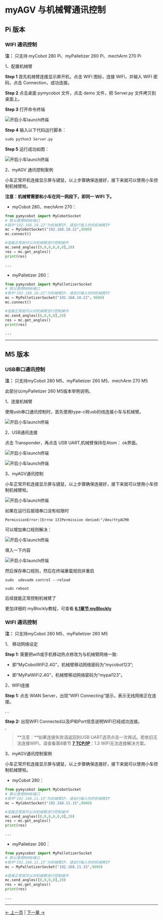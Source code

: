 # myAGV 与机械臂通讯控制

## Pi 版本

### WIFI 通讯控制

**注：** 只支持 myCobot 280 Pi、myPalletizer 260 Pi、mechArm 270 Pi

1、配置机械臂

**Step 1** 首先机械臂连接显示屏开机，点击 WIFI 图标，连接 WIFI，并输入 WIFI 密码，点击 Connection，成功连接。

**Step 2** 点击桌面 pymycobot 文件，点击 demo 文件，把 Server.py 文件拷贝到桌面上。

**Step 3** 打开命令终端

![开启小车launch终端](../resources/7-ExamplesRobotsUsing/复合机器人/server2.jpg)

**Step 4** 输入以下代码运行脚本：

```python
sudo python3 Server.py
```

**Step 5** 运行成功如图：

![开启小车launch终端](../resources/7-ExamplesRobotsUsing/复合机器人/server3.jpg)

2、myAGV 通讯控制案例

小车正常开机连接显示屏与键鼠，以上步骤确保连接好，接下来就可以使用小车控制机械臂啦。

**注意：机械臂需要和小车在同一网段下，即同一 WIFI 下。**

- myCobot 280、mechArm 270：

```python
from pymycobot import MyCobotSocket
# 默认使用9000端口
#其中"192.168.10.22"为机械臂IP，请自行输入你的机械臂IP
mc = MyCobotSocket("192.168.10.22",9000)
mc.connect()

#连接正常就可以对机械臂进行控制操作
mc.send_angles([0,0,0,0,0,0],20)
res = mc.get_angles()
print(res)

...
```

- myPalletizer 260：

```python
from pymycobot import MyPalletizerSocket
# 默认使用9000端口
#其中"192.168.10.22"为机械臂IP，请自行输入你的机械臂IP
mc = MyPalletizerSocket("192.168.10.22"，9000)
mc.connect()

#连接正常就可以对机械臂进行控制操作
mc.send_angles([0,0,0,0],20)
res = mc.get_angles()
print(res)

...
```

---

## M5 版本

### USB串口通讯控制

**注：** 只支持myCobot 280 M5、myPalletizer 260 M5、mechArm 270 M5

此部分以myPalletizer 260 M5版本举例说明。

1、连接机械臂

使用usb串口通讯控制时，首先使用type-c转usb的线连接小车与机械臂。

![开启小车launch终端](../resources/7-ExamplesRobotsUsing/复合机器人/A5.jpg)

2、USB通讯连接

点击 Transponder，再点击 USB UART,机械臂保持在Atom： ok界面。

![开启小车launch终端](../resources/7-ExamplesRobotsUsing/复合机器人/图4.jpg)

![开启小车launch终端](../resources/7-ExamplesRobotsUsing/复合机器人/图5.jpg)


3、myAGV通讯控制

小车正常开机连接显示屏与键鼠，以上步骤确保连接好，接下来就可以使用小车控制机械臂啦。

![开启小车launch终端](../resources/7-ExamplesRobotsUsing/复合机器人/图8.png)

如果在运行后报错串口没有权限时

```
PermissionError:[Errno 13]Permission denied:"/dev/ttyACM0
```

可以增加串口规则解决：

![开启小车launch终端](../resources/7-ExamplesRobotsUsing/复合机器人/图9.png)

填入一下内容

![开启小车launch终端](../resources/7-ExamplesRobotsUsing/复合机器人/图10.png)

然后保存串口规则，然后在终端重载规则并重启

```
sudo  udevadm control --reload

sudo reboot
```

后续就能正常控制机械臂了

更加详细的 myBlockly教程，可查看
[**6.1章节 myBlockly**](../5-BasicApplication/5.2-ApplicationUse/5.2.1-myblockly/README.md)

### WIFI 通讯控制

**注：** 只支持myCobot 280 M5、myPalletizer 260 M5

1、 移动网络设定

**Step 1:** 需要把wifi或手机移动热点修改为与机械臂网络一致:

* 即“MyCobotWiFi2.4G”，机械臂移动网络密码为“mycobot123”;

* 即“MyPalWiFi2.4G”，机械臂移动网络密码为“mypal123”。


2、WIFI连接

**Step 1:** 点击 WlAN Server，出现“WIFI Connecting”提示，表示无线网络正在连接。

<img src="../resources/7-ExamplesRobotsUsing/复合机器人/WLAN Server1.jpg" style="zoom: 25%;" />

<img src="../resources/7-ExamplesRobotsUsing/复合机器人/wificonnecting.jpg" style="zoom: 25%;" />

**Step 2:** 出现WIFI Connected以及IP和Port信息说明WIFI已经成功连接。

<img src="../resources/7-ExamplesRobotsUsing/复合机器人/wificonnected.jpg" style="zoom: 25%;" />


> **注意：**如果连接失败请返回到USB UART选项点击一次再试。若依旧无法连接WIFI，请查看第8章节 [**7 TCP/IP**](../../7-ApplicationBasePython/7.7_TCPIP.md/)：1.3 WIFI无法连接解决方案。

3、myAGV通讯控制案例

小车正常开机连接显示屏与键鼠，以上步骤确保连接好，接下来就可以使用小车控制机械臂啦。

* myCobot 280：

```python
from pymycobot import MyCobotSocket
# 默认使用9000端口
#其中"192.168.11.15"为机械臂IP，请自行输入你的机械臂IP
mc = MyCobotSocket("192.168.11.15",9000)

#连接正常就可以对机械臂进行控制操作
mc.send_angles([0,0,0,0,0,0],20)
res = mc.get_angles()
print(res)

...
```

* myPalletizer 260：

```python
from pymycobot import MyPalletizerSocket
# 默认使用9000端口
#其中"192.168.11.15"为机械臂IP，请自行输入你的机械臂IP
mc = MyPalletizerSocket("192.168.11.15",9000)

#连接正常就可以对机械臂进行控制操作
mc.send_angles([0,0,0,0],20)
res = mc.get_angles()
print(res)

...
```

---

[← 上一页](7.1-InstallationInstructions.md) | [下一章 →](../8-FilesDownload/README.md)

